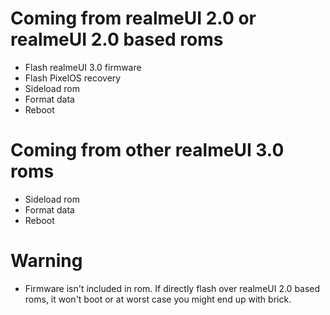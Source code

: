# Coming from realmeUI 2.0 or realmeUI 2.0 based roms
- Flash realmeUI 3.0 firmware
- Flash PixelOS recovery
- Sideload rom
- Format data
- Reboot

# Coming from other realmeUI 3.0 roms
- Sideload rom
- Format data
- Reboot

# Warning
- Firmware isn't included in rom. If directly flash over realmeUI 2.0 based roms, it won't boot or at worst case you might end up with brick.
